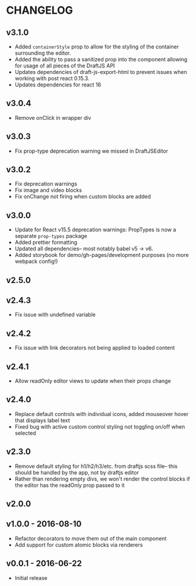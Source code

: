 CHANGELOG
=========
## v3.1.0
* Added `containerStyle` prop to allow for the styling of the container surrounding the editor.
* Added the ability to pass a sanitized prop into the component allowing for usage of all pieces of the DraftJS API
* Updates dependencies of draft-js-export-html to prevent issues when working with post react 0.15.3.
* Updates dependencies for react 16

## v3.0.4
* Remove onClick in wrapper div

## v3.0.3
* Fix prop-type deprecation warning we missed in DraftJSEditor

## v3.0.2
* Fix deprecation warnings
* Fix image and video blocks
* Fix onChange not firing when custom blocks are added

## v3.0.0
* Update for React v15.5 deprecation warnings: PropTypes is now a separate `prop-types` package
* Added prettier formatting
* Updated all dependencies– most notably babel v5 -> v6.
* Added storybook for demo/gh-pages/development purposes (no more webpack config!)

## v2.5.0

## v2.4.3
* Fix issue with undefined variable

## v2.4.2
* Fix issue with link decorators not being applied to loaded content

## v2.4.1
* Allow readOnly editor views to update when their props change

## v2.4.0
* Replace default controls with individual icons, added mouseover hover that displays label text
* Fixed bug with active custom control styling not toggling on/off when selected

## v2.3.0
* Remove default styling for h1/h2/h3/etc. from draftjs scss file– this should be handled by the app, not by draftjs editor
* Rather than rendering empty divs, we won't render the control blocks if the editor has the readOnly prop passed to it

## v2.0.0

## v1.0.0 - 2016-08-10

* Refactor decorators to move them out of the main component
* Add support for custom atomic blocks via renderers

## v0.0.1 - 2016-06-22

* Initial release
